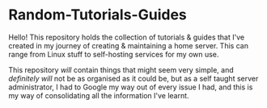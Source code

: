# Random-Tutorials-Guides

Hello! This repository holds the collection of tutorials & guides that I've created in my journey of creating & maintaining a home server. This can range from Linux stuff to self-hosting services for my own use.

This repository *will* contain things that might seem very simple, and *definitely will* not be as organised as it could be, but as a self taught server administrator, I had to Google my way out of every issue I had, and this is my way of consolidating all the information I've learnt.